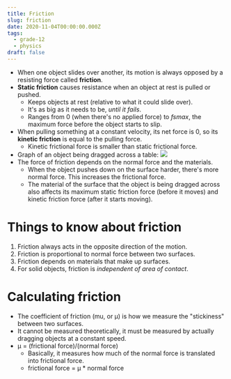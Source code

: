 ```yaml
---
title: Friction
slug: friction
date: 2020-11-04T00:00:00.000Z
tags:
  - grade-12
  - physics
draft: false
---
```

<!-- video: https://www.youtube.com/watch?v=Tq5--6pFzpk -->

- When one object slides over another, its motion is always opposed by a resisting force called **friction**. 
- **Static friction** causes resistance when an object at rest is pulled or pushed. 
	- Keeps objects at rest (relative to what it could slide over). 
	- It's as big as it needs to be, _until it fails_. 
	- Ranges from 0 (when there's no applied force) to _fsmax_, the maximum force before the object starts to slip. 
- When pulling something at a constant velocity, its net force is 0, so its **kinetic friction** is equal to the pulling force. 
	- Kinetic frictional force is smaller than static frictional force. 
- Graph of an object being dragged across a table: ![](/media/friction-graph.png)
- The force of friction depends on the normal force and the materials. 
	- When the object pushes down on the surface harder, there's more normal force. This increases the frictional force. 
	- The material of the surface that the object is being dragged across also affects its maximum static friction force (before it moves) and kinetic friction force (after it starts moving). 


# Things to know about friction

1. Friction always acts in the opposite direction of the motion. 
2. Friction is proportional to normal force between two surfaces. 
3. Friction depends on materials that make up surfaces. 
4. For solid objects, friction is _independent of area of contact_. 

# Calculating friction

- The coefficient of friction (mu, or μ) is how we measure the "stickiness" between two surfaces. 
- It cannot be measured theoretically, it must be measured by actually dragging objects at a constant speed. 
- μ = (frictional force)/(normal force)
	- Basically, it measures how much of the normal force is translated into frictional force. 
	- frictional force = μ * normal force